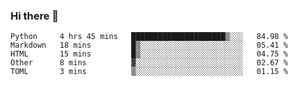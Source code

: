 ### Hi there 👋

<!--START_SECTION:waka-->

```text
Python     4 hrs 45 mins   █████████████████████▒░░░   84.98 %
Markdown   18 mins         █▒░░░░░░░░░░░░░░░░░░░░░░░   05.41 %
HTML       15 mins         █▒░░░░░░░░░░░░░░░░░░░░░░░   04.75 %
Other      8 mins          ▓░░░░░░░░░░░░░░░░░░░░░░░░   02.67 %
TOML       3 mins          ▒░░░░░░░░░░░░░░░░░░░░░░░░   01.15 %
```

<!--END_SECTION:waka-->
